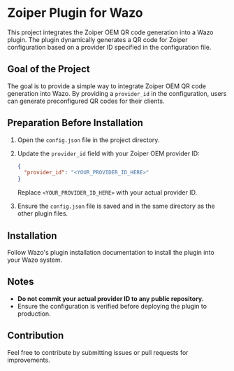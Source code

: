 # Zoiper Plugin for Wazo

This project integrates the Zoiper OEM QR code generation into a Wazo plugin. The plugin dynamically generates a QR code for Zoiper configuration based on a provider ID specified in the configuration file.

## Goal of the Project

The goal is to provide a simple way to integrate Zoiper OEM QR code generation into Wazo. By providing a `provider_id` in the configuration, users can generate preconfigured QR codes for their clients.

## Preparation Before Installation

1. Open the `config.json` file in the project directory.
2. Update the `provider_id` field with your Zoiper OEM provider ID:

   ```json
   {
     "provider_id": "<YOUR_PROVIDER_ID_HERE>"
   }
   ```

   Replace `<YOUR_PROVIDER_ID_HERE>` with your actual provider ID.

3. Ensure the `config.json` file is saved and in the same directory as the other plugin files.

## Installation

Follow Wazo's plugin installation documentation to install the plugin into your Wazo system.

## Notes

- **Do not commit your actual provider ID to any public repository.**
- Ensure the configuration is verified before deploying the plugin to production.

## Contribution

Feel free to contribute by submitting issues or pull requests for improvements.

